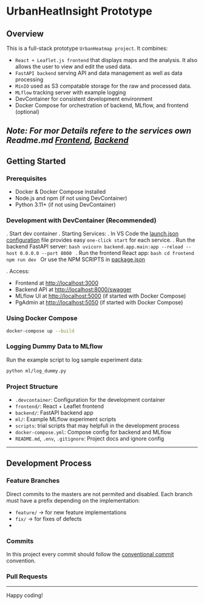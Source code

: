 # UrbanHeatInsight Prototype

## Overview

This is a full-stack prototype `UrbanHeatmap project`. It combines:

- `React + Leaflet.js frontend` that displays maps and the analysis. It also allows the user to view and edit the used data.
- `FastAPI backend` serving API and data management as well as data processing
- `MinIO` used as S3 compatable storage for the raw and processed data.
- `MLflow` tracking server with example logging
- DevContainer for consistent development environment
- Docker Compose for orchestration of backend, MLflow, and frontend (optional)

_Note: For mor Details refere to the services own Readme.md [Frontend](frontend/README.md), [Backend](backend/README.md)_
---

## Getting Started

### Prerequisites

- Docker & Docker Compose installed
- Node.js and npm (if not using DevContainer)
- Python 3.11+ (if not using DevContainer)

### Development with DevContainer (Recommended)
. Start dev container
. Starting Services:
   . In VS Code the [launch.json configuration](./.vscode/launch.json) file provides easy `one-click start` for each service.
   . Run the backend FastAPI server:
      ```bash
      uvicorn backend.app.main:app --reload --host 0.0.0.0 --port 8000
      ```
   . Run the frontend React app:
      ```bash
      cd frontend
      npm run dev
      ```
      Or use the NPM SCRIPTS in [package.json](./frontend/package.json)

. Access:
   - Frontend at [http://localhost:3000](http://localhost:3000)
   - Backend API at [http://localhost:8000/swagger](http://localhost:8000/swagger)
   - MLflow UI at [http://localhost:5000](http://localhost:5000) (if started with Docker Compose)
   - PgAdmin at [http://localhost:5050](http://localhost:5050) (if started with Docker Compose)

### Using Docker Compose

   ```bash
   docker-compose up --build
   ```

### Logging Dummy Data to MLflow

Run the example script to log sample experiment data:

```bash
python ml/log_dummy.py
```

### Project Structure
- `.devcontainer`: Configuration for the development container
- `frontend/`: React + Leaflet frontend
- `backend/`: FastAPI backend app
- `ml/`: Example MLflow experiment scripts
- `scripts`: trial scripts that may helpfull in the development process
- `docker-compose.yml`: Compose config for backend and MLflow
- `README.md`, `.env`, `.gitignore`: Project docs and ignore config

---

## Development Process

### Feature Branches

Direct commits to the masters are not permited and disabled.
Each branch must have a prefix depending on the implementation:
- `feature/`  ->     for new feature implementations
- `fix/`      ->     for fixes of defects
- 

### Commits

In this project every commit should follow the [conventional commit](https://www.conventionalcommits.org/en/v1.0.0/#summary) convention.

### Pull Requests



---

Happy coding!

